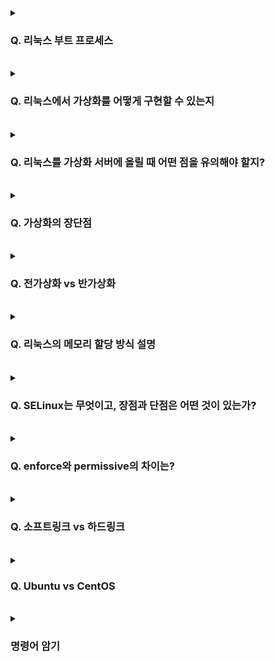 <details>
<summary> <h3> Q. 리눅스 부트 프로세스 </h3> </summary>

<br>

1. <b>먼저</b> 컴퓨터가 켜지면 (펌웨어) BIOS나 UEFI가 활성화됩니다.
펌웨어가 <b>하드웨어를 초기화하고 자가진단</b>을 통해서 컴퓨터 기본 하드웨어가 제대로 작동하는지 확인합니다.

2. 그런 다음, 펌웨어에 의해서 선택된 하드디스크나 USB 같은 <b>부팅 장치로</b>부터 <b>부트로더가 실행</b>됩니다.
이 때, MBR(Master Boot Record)에 존재하는 부트로더를 실행하는데, <b>주로 GRUB이 사용</b>됩니다.

3. 다음으로 부트로더가 <b>커널에 메모리</b>를 올려놓고,
부트로더는 <b>커널 이미지</b>를 불러와서 시스템 제어권을 넘깁니다.

4. GRUB 부트 메뉴에서 <b>커널을 선택하면 커널 이미지가 동작</b>하고
5. 하드웨어를 검색한 후에 <b>커널은 루트(/) 디렉토리를 마운트</b> 합니다.

6. 마운트 한 후에, 커널은 init이나 <b>systemd 프로그램을 실행</b>하는데,
이 프로세스가 시스템의 <b>첫 번째 프로세스(PID 1)</b>가 되어 모든 프로세스의 <b>부모</b> 역할을 합니다.

7. 이 실행된 프로세스가 사용자가 시스템을 사용할 수 있도록 <b>파일 시스템 점검</b>과 <b>초기화</b>를 진행합니다.

8. 그런 다음.. 시스템은 <b>정의된 타깃(*.target)에 따라서</b> 다양한 서비스와 프로세스를 시작</b>합니다.

9. 모든 초기화 작업이 완료되고 서비스가 시작되면,
<b>로그인 프롬프트</b>를 통해서 시스템에 접속할 수 있습니다.

</details>

<br>

<details>
<summary> <h3> Q. 리눅스에서 가상화를 어떻게 구현할 수 있는지 </h3> </summary>

<br>

1. <b>하이퍼바이저를 사용한 가상화</b>로는 Type2 하이퍼바이저인 Vmware를 주로 사용했는데, 
Type2 하이퍼바이저는 호스트 운영체제 위에서 실행됩니다.
(Type1은 베어메탈 환경에서 실행되고, KVM, Xen 등이 있다)

    그러면 하이퍼바이저는 여러 개의 가상 머신을 생성하고, 각 가상 머신에 게스트 운영체제와 애플리케이션을 실행합니다.

2. 다음으로 <b>컨테이너를 사용한 가상화</b>로는
대표적으로 Docker와 Kubernetes를 사용하는 방법이 있습니다.

    Type2 하이퍼바이저처럼 <b>OS 위에서 컨테이너 엔진을 실행하는데</b>, 차이점이 있다면 게스트 운영체제 없이 애플리케이션을 실행시킵니다.

    컨테이너 내부에서 애플리케이션 이미지를 실행하기 때문에 어떤 운영체제 환경에서도 동일하게 실행시킬 수 있다는 특징이 있습니다.

</details>

<br>

<details>
<summary> <h3> Q. 리눅스를 가상화 서버에 올릴 때 어떤 점을 유의해야 할지? </h3> </summary>

<br>

1. <b>하드웨어 호환성:</b> 호스트 하드웨어와의 호환성, HW가 가상화 환경에서 정상적으로 작동하는지 확인해야합니다.

2. <b>리소스 할당 및 관리:</b> 호스트 시스템의 전체 리소스 사용량을 고려해야합니다.

</details>

<br>

<details>
<summary> <h3> Q. 가상화의 장단점 </h3> </summary>

<br>

- <b>장점:</b>
    1. 리소스 활용도가 높아져서 HW 구매 비용이나 관리 비용 등을 절감할 수 있습니다.

    2. 가상 머신은 쉽게 생성/삭제/복제 등을 할 수 있어서, 인프라 확장성과 유연성이 증가합니다.

    3. 가상 머신은 신속한 복구와 마이그레이션이 가능하여 가용성이 향상됩니다.

- <b>단점:</b>
    1. 가상화로 인한 성능 오버헤드로 성능 저하 현상 발생 가능성이 있습니다.

    2. 운영체제와 애플리케이션 간의 호환성 이슈가 발생할 수 있습니다.

    3. 가상 머신 생성/삭제/복제 등 관리 작업이 늘어날 수 있습니다.

</details>

<br>

<details>
<summary> <h3> Q. 전가상화 vs 반가상화 </h3></summary>

<br>

|  | 전가상화(Full Virtualization) | 반가상화(Paravirtualization) |
| --- | --- | --- |
| <b>원리</b> | HW를 완전히 추상화, 가상머신이 실제 HW와 동일한 동작 | HW를 완전히 가상화하지 않고, 하이퍼콜(Hyper Call)이라는 인터페이스를 통해 하이퍼바이저에게 요청 |
| <b>성능</b> | 가상화 계층으로 인한 오버헤드가 크다, 상대적으로 성능 낮음 | 전가상화보다 성능 오버헤드가 낮음, 상대적으로 빠르다 |
| <b>호환성</b> | 모든 운영체제, 애플리케이션과 호환성 문제 없음 | 특정 하이퍼바이저에 종속 |
| <b>구현 복잡도</b> | 상대적으로 더 복잡함 | 상대적으로 간단함 |
| <b>지원 운영체제</b> | 모든 운영체제 지원 | 특정 하이퍼바이저에 종속 |

</details>

<br>

<details>
<summary> <h3> Q. 리눅스의 메모리 할당 방식 설명 </h3></summary>

<br>

커널 메모리 할당 vs 사용자 메모리 할당


</details>

<br>

<details>
<summary> <h3> Q. SELinux는 무엇이고, 장점과 단점은 어떤 것이 있는가? </h3></summary>

<br>

리눅스 커널 보안 메커니즘.
- <b>특징:</b>
  1. 강제적 접근 통제(Mandatory Access Control) 기능 제공
  2. 프로세스와 파일/디렉토리간 권한 정책을 엄격히 적용
  3. 보안 정책을 통해 시스템 전반의 보안 수준 향상

- <b>장점:</b>
  1. 프로세스와 리소스 간 접근을 엄격히 통제 = 보안 강화
  2. 세부적 정책 설정 가능 = 맞춤형 보안 환경 구축
  3. 시스템의 무단 변경 방지 (보안 정책이 강제로 적용되기 때문)
  4. 공격 표면 축소 (불필요한 기능 차단)

- <b>단점:</b>
  1. 정책 설정이 복잡하여 관리 어려움
  2. 일부 애플리케이션과의 호환성 이슈
  3. 엄격한 접근 통제로 인한 성능 저하


</details>

<br>

<details>
<summary> <h3> Q. enforce와 permissive의 차이는? </h3></summary>

<br>

1. <b>enforce:</b>
  - 강제 적용 모드 = SELinux 정책이 강제적으로 적용
  - 기본적인 작동 모드이며, 가장 강력한 보안 제공
2. <b>permissive:</b>
  - 허용 모드 = SELinux 정책 적용 X
  - 정책을 위반해도 차단하지 않음 / 대신 감사 로그에 기록
  - 주로 디버깅 목적으로 사용

</details>

<br>

<details>
<summary> <h3> Q. 소프트링크 vs 하드링크 </h3></summary>

<br>

- <b>소프트링크:</b> 바로가기처럼 원본 파일의 경로를 가리킵니다.
  그래서 원본 경로가 삭제되면, 더 이상 원본을 가리킬 수 없게 됩니다.

- <b>하드링크:</b> 원본 파일과 동일한 데이터 블록을 공유합니다.
  그래서 원본 파일이 삭제되더라도, 하드 링크는 계속 데이터에 접근할 수 있습니다.


</details>

<br>

<details>
<summary> <h3> Q. Ubuntu vs CentOS </h3></summary>

<br>

- Ubuntu:
- CentOS: 

</details>

<br>

<details>
<summary> <h3> 명령어 암기 </h3></summary>

<br>

...

</details>
